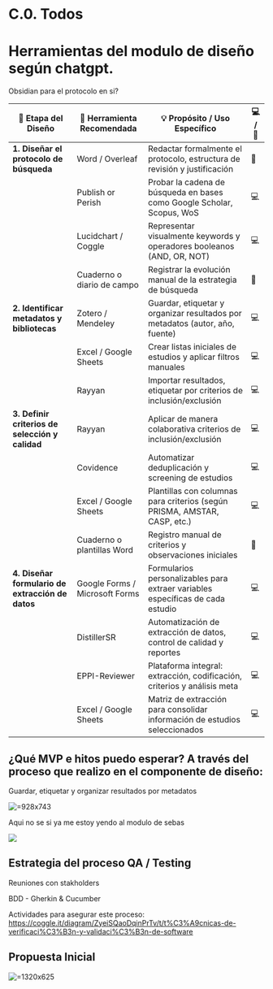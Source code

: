 # C.0. Todos

# Herramientas del modulo de diseño según chatgpt.

Obsidian para el protocolo en si?

|   🧾 **Etapa del Diseño** | 🔧 **Herramienta Recomendada** | 💡 **Propósito / Uso Específico** | 💻 / 📝 |
|----|----|----|----|
| **1. Diseñar el protocolo de búsqueda** | Word / Overleaf | Redactar formalmente el protocolo, estructura de revisión y justificación | 📝 |
|    | Publish or Perish | Probar la cadena de búsqueda en bases como Google Scholar, Scopus, WoS | 💻 |
|    | Lucidchart / Coggle | Representar visualmente keywords y operadores booleanos (AND, OR, NOT) | 💻 |
|    | Cuaderno o diario de campo | Registrar la evolución manual de la estrategia de búsqueda | 📝 |
| **2. Identificar metadatos y bibliotecas** | Zotero / Mendeley | Guardar, etiquetar y organizar resultados por metadatos (autor, año, fuente) | 💻 |
|    | Excel / Google Sheets | Crear listas iniciales de estudios y aplicar filtros manuales | 💻 |
|    | Rayyan | Importar resultados, etiquetar por criterios de inclusión/exclusión | 💻 |
| **3. Definir criterios de selección y calidad** | Rayyan | Aplicar de manera colaborativa criterios de inclusión/exclusión | 💻 |
|    | Covidence | Automatizar deduplicación y screening de estudios | 💻 |
|    | Excel / Google Sheets | Plantillas con columnas para criterios (según PRISMA, AMSTAR, CASP, etc.) | 💻 |
|    | Cuaderno o plantillas Word | Registro manual de criterios y observaciones iniciales | 📝 |
| **4. Diseñar formulario de extracción de datos** | Google Forms / Microsoft Forms | Formularios personalizables para extraer variables específicas de cada estudio | 💻 |
|    | DistillerSR | Automatización de extracción de datos, control de calidad y reportes | 💻 |
|    | EPPI-Reviewer | Plataforma integral: extracción, codificación, criterios y análisis meta | 💻 |
|    | Excel / Google Sheets | Matriz de extracción para consolidar información de estudios seleccionados | 💻 |

## ¿Qué MVP e hitos puedo esperar? A través del proceso que realizo en el componente de diseño:

Guardar, etiquetar y organizar resultados por metadatos


 ![](attachments/0413b2a3-fb9b-45a3-ba83-a0c433168e29.png " =928x743")

Aqui no se si ya me estoy yendo al modulo de sebas

 ![](attachments/da259c3f-ab46-4b90-9a25-49f134e84455.png)


## Estrategia del proceso QA / Testing

Reuniones con stakholders

BDD - Gherkin & Cucumber

Actividades para asegurar este proceso: <https://coggle.it/diagram/ZyeiSQaoDqinPrTv/t/t%C3%A9cnicas-de-verificaci%C3%B3n-y-validaci%C3%B3n-de-software>

## Propuesta Inicial

 ![](attachments/68d93360-fb8e-40d6-b9ec-f99452de1480.png " =1320x625")
